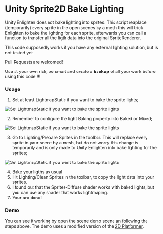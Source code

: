 # Unity Sprite2D Bake Lighting

Unity Enlighten does not bake lighting into sprites. This script reaplace (temporarily) every sprite in the open scenes by a mesh this will trick Enlighten to bake the lighting for each sprite, afterwards you can call a function to transfer all the ligth data into the original SpriteRenderer.

This code supposedly works if you have any external lighting solution, but is not tested yet.

Pull Requests are welcomed!

Use at your own risk, be smart and create a **backup** of all your work before using this code !!!

### Usage

1. Set at least LightmapStatic if you want to bake the sprite lights;

![Set LightmapStatic if you want to bake the sprite lights](https://raw.githubusercontent.com/lassade/Sprite2DBakedLighting/master/Extra/1.png)

2. Remember to configure the light Baking property into Baked or Mixed;
 
![Set LightmapStatic if you want to bake the sprite lights](https://raw.githubusercontent.com/lassade/Sprite2DBakedLighting/master/Extra/3.png)

3. Go to Lighting/Prepare Sprites in the toolbar. This will replace every sprite in your scene by a mesh, but do not worry this change is temporarily and is only made to Unity Enlighten into bake lighting for the sprites;

![Set LightmapStatic if you want to bake the sprite lights](https://raw.githubusercontent.com/lassade/Sprite2DBakedLighting/master/Extra/2.png)

4. Bake your ligths as usual
5. Hit Lighting/Clean Sprites in the toolbar, to copy the light data into your sprites.
6. I found out that the Sprites-Diffuse shader works with baked lights, but you can use any shader that works lightmaping.
7. Your are done!

### Demo

You can see it working by open the scene demo scene an following the steps above. The demo uses a modified version of the [2D Platformer](https://www.assetstore.unity3d.com/en/#!/content/11228).
